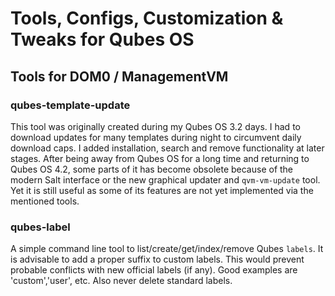 # Tools, Configs, Customization & Tweaks for Qubes OS

## Tools for DOM0 / ManagementVM
### qubes-template-update
This tool was originally created during my Qubes OS 3.2 days. I had to download
updates for many templates during night to circumvent daily download caps.
I added installation, search and remove functionality at later stages. After
being away from Qubes OS for a long time and returning to Qubes OS 4.2, some
parts of it has become obsolete because of the modern Salt interface or the new
graphical updater and `qvm-vm-update` tool. Yet it is still useful as some of 
its features are not yet implemented via the mentioned tools.

### qubes-label
A simple command line tool to list/create/get/index/remove Qubes `labels`. It is
advisable to add a proper suffix to custom labels. This would prevent probable
conflicts with new official labels (if any). Good examples are 'custom','user', 
etc. Also never delete standard labels.
